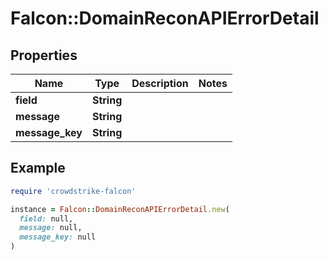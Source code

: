 # Falcon::DomainReconAPIErrorDetail

## Properties

| Name | Type | Description | Notes |
| ---- | ---- | ----------- | ----- |
| **field** | **String** |  |  |
| **message** | **String** |  |  |
| **message_key** | **String** |  |  |

## Example

```ruby
require 'crowdstrike-falcon'

instance = Falcon::DomainReconAPIErrorDetail.new(
  field: null,
  message: null,
  message_key: null
)
```

